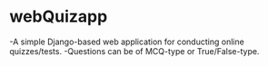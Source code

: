 # webQuizapp
-A simple Django-based web application for conducting online quizzes/tests. 
-Questions can be of MCQ-type or True/False-type.

